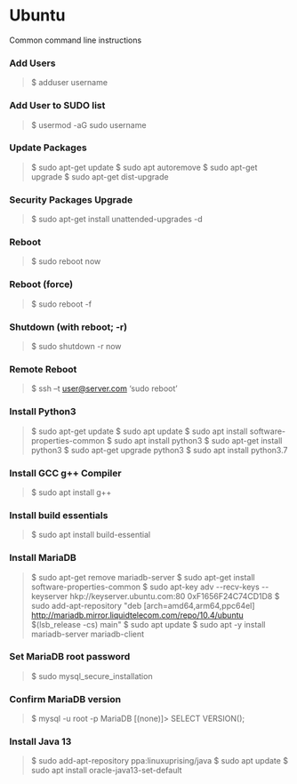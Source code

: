 # Ubuntu
Common command line instructions


### Add Users
> $ adduser username


### Add User to SUDO list
> $ usermod -aG sudo username


### Update Packages
> $ sudo apt-get update
> $ sudo apt autoremove
> $ sudo apt-get upgrade
> $ sudo apt-get dist-upgrade


### Security Packages Upgrade
> $ sudo apt-get install unattended-upgrades -d


### Reboot
> $ sudo reboot now


### Reboot (force)
> $ sudo reboot -f


### Shutdown (with reboot; -r)
> $ sudo shutdown -r now 


### Remote Reboot
> $ ssh –t user@server.com ‘sudo reboot’


### Install Python3
> $ sudo apt-get update
> $ sudo apt update
> $ sudo apt install software-properties-common
> $ sudo apt install python3
> $ sudo apt-get install python3
> $ sudo apt-get upgrade python3
> $ sudo apt install python3.7


### Install GCC g++ Compiler
> $ sudo apt install g++


### Install build essentials
> $ sudo apt install build-essential


### Install MariaDB
> $ sudo apt-get remove mariadb-server
> $ sudo apt-get install software-properties-common
> $ sudo apt-key adv --recv-keys --keyserver hkp://keyserver.ubuntu.com:80 0xF1656F24C74CD1D8
> $ sudo add-apt-repository "deb [arch=amd64,arm64,ppc64el] http://mariadb.mirror.liquidtelecom.com/repo/10.4/ubuntu $(lsb_release -cs) main"
> $ sudo apt update
> $ sudo apt -y install mariadb-server mariadb-client


### Set MariaDB root password
> $ sudo mysql_secure_installation


### Confirm MariaDB version
> $ mysql -u root -p
> MariaDB [(none)]> SELECT VERSION();


### Install Java 13
> $ sudo add-apt-repository ppa:linuxuprising/java
> $ sudo apt update
> $ sudo apt install oracle-java13-set-default


